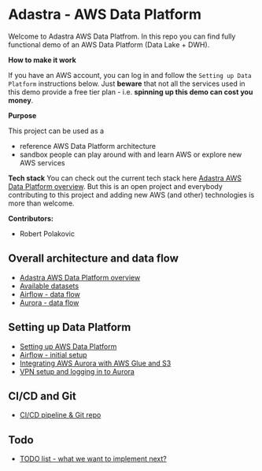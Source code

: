 # Adastra - AWS Data Platform 

Welcome to Adastra AWS Data Platfrom. In this repo you can find fully functional demo of an AWS Data Platform (Data Lake + DWH). 

**How to make it work**

If you have an AWS account, you can log in and follow the `Setting up Data Platform` instructions below. Just **beware** that not all the services used in this demo provide a free tier plan - i.e. **spinning up this demo can cost you money**.

**Purpose**

This project can be used as a
- reference AWS Data Platform architecture
- sandbox people can play around with and learn AWS or explore new AWS services

**Tech stack**
You can check out the current tech stack here [Adastra AWS Data Platform overview](./docs/dp_overview.md). But this is an open project and everybody contributing to this project and adding new AWS (and other) technologies is more than welcome.

**Contributors:** 
- Robert Polakovic

## Overall architecture and data flow

- [Adastra AWS Data Platform overview](./docs/dp_overview.md)
- [Available datasets](./docs/datasets.md)
- [Airflow - data flow](./docs/airflow_process_flow.md)
- [Aurora - data flow](./docs/aurora_process_flow.md)

## Setting up Data Platform

- [Setting up AWS Data Platform](./docs/init_setup.md)
- [Airflow - initial setup](./docs/airflow_overview.md)
- [Integrating AWS Aurora with AWS Glue and S3](./docs/aurora_glue_connect.md)
- [VPN setup and logging in to Aurora](./docs/aurora_vpn.md)

## CI/CD and Git
- [CI/CD pipeline & Git repo](./docs/cicd.md)

## Todo
- [TODO list - what we want to implement next?](./docs/todo.md)




